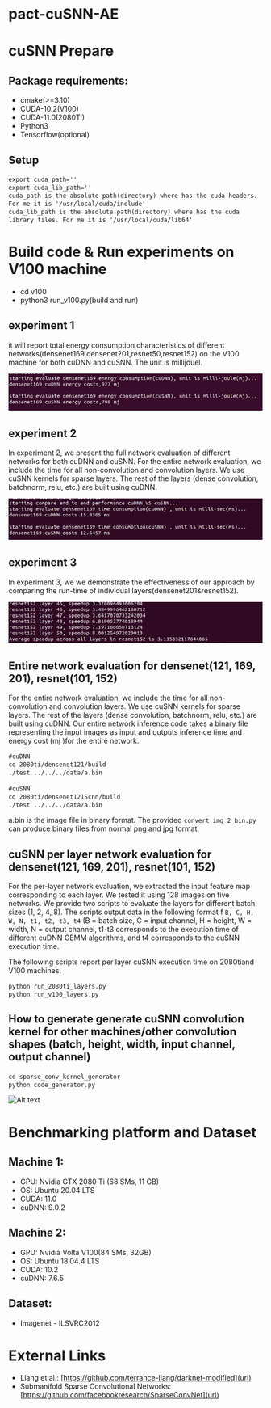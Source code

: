# pact-cuSNN-AE
# cuSNN Prepare
## Package requirements:
* cmake(>=3.10)
* CUDA-10.2(V100)
* CUDA-11.0(2080Ti)
* Python3
* Tensorflow(optional)
## Setup
    export cuda_path=''
    export cuda_lib_path=''
    cuda_path is the absolute path(directory) where has the cuda headers. For me it is '/usr/local/cuda/include'
    cuda_lib_path is the absolute path(directory) where has the cuda library files. For me it is '/usr/local/cuda/lib64'

# Build code & Run experiments on V100 machine
  * cd v100
  * python3 run_v100.py(build and run)
  ## experiment 1
  it will report total energy consumption characteristics of different networks(densenet169,densenet201,resnet50,resnet152) on the V100 machine for both cuDNN and cuSNN. The unit is millijouel.
 
  ![alt text](energy-eval.png "energy-eval")
  ## experiment 2
  In experiment 2, we present the full network evaluation of different networks for both cuDNN and cuSNN. For the entire network evaluation, we include the time for all non-convolution and convolution layers. We use cuSNN kernels for sparse layers. The rest of the layers (dense convolution, batchnorm, relu, etc.) are built using cuDNN. 
  
  ![alt text](performance-eval.png "performance-eval")
 ## experiment 3
  In experiment 3, we we demonstrate the effectiveness of our approach by comparing the run-time of individual layers(densenet201&resnet152).
  
  ![alt text](layer-wise.png "layer-eval")
## Entire network evaluation for densenet(121, 169, 201), resnet(101, 152)
For the entire network evaluation, we include the time for all non-convolution and convolution layers. We use cuSNN kernels for sparse layers. The rest of the layers (dense convolution, batchnorm, relu, etc.) are built using cuDNN. Our entire network inference code takes a binary file representing the input images as input and outputs inference time and energy cost (mj )for the entire network.
    
    #cuDNN
    cd 2080ti/densenet121/build 
    ./test ../../../data/a.bin 

    #cuSNN
    cd 2080ti/densenet121Scnn/build
    ./test ../../../data/a.bin

a.bin is the image file in binary format. The provided `convert_img_2_bin.py` can produce binary files from normal png and jpg format. 

## cuSNN per layer network evaluation for densenet(121, 169, 201), resnet(101, 152)
For the per-layer network evaluation, we extracted the input feature map corresponding to each layer. We tested it using 128 images on five networks. We provide two scripts to evaluate the layers for different batch sizes (1, 2, 4, 8). The scripts output data in the following format f `B, C, H, W, N, t1, t2, t3, t4` (B = batch size, C = input channel, H = height, W = width, N = output channel, t1-t3 corresponds to the execution time of different cuDNN GEMM algorithms, and t4 corresponds to the cuSNN execution time. 

The following scripts report per layer cuSNN execution time on 2080tiand V100 machines.

    python run_2080ti_layers.py
    python run_v100_layers.py
## How to generate generate cuSNN convolution kernel for other machines/other convolution shapes (batch, height, width, input channel, output channel)
    cd sparse_conv_kernel_generator
    python code_generator.py
    
![Alt text](./sample.png?raw=true "Title")    
    
# Benchmarking platform and Dataset 

## Machine 1: 
* GPU: Nvidia GTX 2080 Ti (68 SMs, 11 GB)
* OS:  Ubuntu 20.04 LTS
* CUDA: 11.0
* cuDNN: 9.0.2

## Machine 2: 
* GPU: Nvidia Volta V100(84 SMs, 32GB)
* OS:   Ubuntu 18.04.4 LTS
* CUDA: 10.2
* cuDNN: 7.6.5

## Dataset:
* Imagenet - ILSVRC2012

# External Links
* Liang et al.: [https://github.com/terrance-liang/darknet-modified](url)
* Submanifold Sparse Convolutional Networks: [https://github.com/facebookresearch/SparseConvNet](url)
